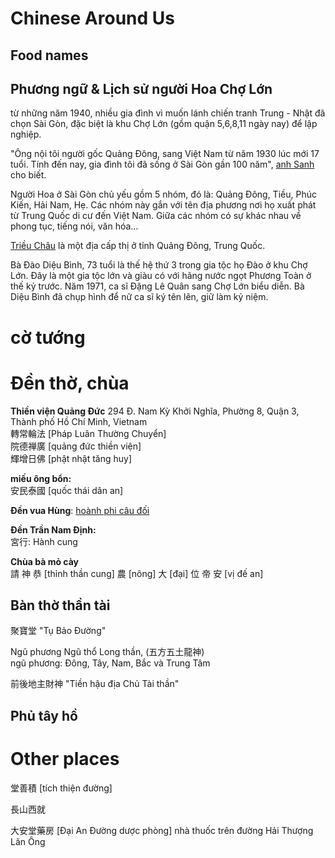 # Chinese Around Us

## Food names

## Phương ngữ & Lịch sử người Hoa Chợ Lớn

từ những năm 1940, nhiều gia đình vì muốn lánh chiến tranh Trung  - Nhật đã chọn Sài Gòn, đặc biệt là khu Chợ Lớn (gồm quận 5,6,8,11 ngày nay) để lập nghiệp.

"Ông nội tôi người gốc Quảng Đông, sang Việt Nam từ năm 1930 lúc mới 17 tuổi. Tính đến nay, gia đình tôi đã sống ở Sài Gòn gần 100 năm", [anh Sanh](https://dantri.com.vn/doi-song/2500-ky-vat-luu-dan-an-hoi-nhap-cua-nguoi-hoa-o-sai-gon-cho-lon-20221108155853727.htm) cho biết.

Người Hoa ở Sài Gòn chủ yếu gồm 5 nhóm, đó là: Quảng Đông, Tiều, Phúc Kiến, Hải Nam, Hẹ. Các nhóm này gắn với tên địa phương nơi họ xuất phát từ Trung Quốc di cư đến Việt Nam. Giữa các nhóm có sự khác nhau về phong tục, tiếng nói, văn hóa…

[Triều Châu](https://vi.wikipedia.org/wiki/Tri%E1%BB%81u_Ch%C3%A2u) là một địa cấp thị ở tỉnh Quảng Đông, Trung Quốc. 

Bà Đào Diệu Bình, 73 tuổi là thế hệ thứ 3 trong gia tộc họ Đào ở khu Chợ Lớn. Đây là một gia tộc lớn và giàu có với hãng nước ngọt Phương Toàn ở thế kỷ trước. Năm 1971, ca sĩ Đặng Lê Quân sang Chợ Lớn biểu diễn. Bà Diệu Bình đã chụp hình để nữ ca sĩ ký tên lên, giữ làm kỷ niệm. 

# cờ tướng

# Đền thờ, chùa

**Thiền viện Quảng Đức** 294 Đ. Nam Kỳ Khởi Nghĩa, Phường 8, Quận 3, Thành phố Hồ Chí Minh, Vietnam\
轉常輪法 \[Pháp Luân Thường Chuyển]\
 院德禅廣 \[quảng đức thiền viện]\
 輝增日佛 \[phật nhật tăng huy]

**miếu ông bổn:**\
安民泰國 \[quốc thái dân an] 

**Đền vua Hùng**: [hoành phi câu đối](http://sondonglapthach.blogspot.com/2014/07/oc-hoanh-phi-cau-oi-cong-en-hung-vuong_2.html)

**Đền Trần Nam Định:**\
宮行: Hành cung

**Chùa bà mỏ cày**\
請  神 恭 	[thỉnh thần cung]
農	[nông]
大	[đại]
位 帝 安	[vị đế an]

## Bàn thờ thần tài

聚寶堂 "Tụ Bảo Đường"

Ngũ phương Ngũ thổ Long thần, (五方五土龍神)\
ngũ phương: Đông, Tây, Nam, Bắc và Trung Tâm

前後地主財神 "Tiền hậu địa Chủ Tài thần"

## Phủ tây hồ

# Other places

堂善積 \[tích thiện đường]

長山西就

大安堂藥房 \[Đại An Đường dược phòng] nhà thuốc trên đường Hải Thượng Lãn Ông